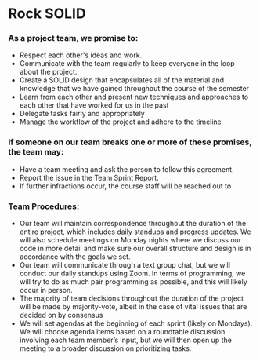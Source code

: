# Rock SOLID
### As a project team, we promise to:
 * Respect each other's ideas and work.
 * Communicate with the team regularly to keep everyone in the loop about the project.
 * Create a SOLID design that encapsulates all of the material and knowledge that we have gained throughout the course of the semester
* Learn from each other and present new techniques and approaches to each other that have worked for us in the past
* Delegate tasks fairly and appropriately
* Manage the workflow of the project and adhere to the timeline


### If someone on our team breaks one or more of these promises, the team may:
 * Have a team meeting and ask the person to follow this agreement.
 * Report the issue in the Team Sprint Report.
 * If further infractions occur, the course staff will be reached out to

### Team Procedures:
 * Our team will maintain correspondence throughout the duration of the entire project, which includes daily standups and progress updates. We will also schedule meetings on Monday nights where we discuss our code in more detail and make sure our overall structure and design is in accordance with the goals we set. 
 * Our team will communicate through a text group chat, but we will conduct our daily standups using Zoom. In terms of programming, we will try to do as much pair programming as possible, and this will likely occur in person. 
* The majority of team decisions throughout the duration of the project will be made by majority-vote, albeit in the case of vital issues that are decided on by consensus
 * We will set agendas at the beginning of each sprint (likely on Mondays). We will choose agenda items based on a roundtable discussion involving each team member’s input, but we will then open up the meeting to a  broader discussion on prioritizing tasks. 
